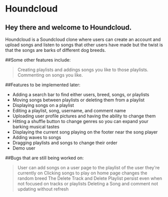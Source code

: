# Houndcloud
## Hey there and welcome to Houndcloud.

Houndcloud is a Soundcloud clone where users can create an account and upload songs and listen to songs that other users have made but the twist is that the songs are barks of different dog breeds.

##Some other features include: 
> Creating playlists and addings songs you like to those playlists.
> Commenting on songs you like.

##Features to be implemented later: 
  - Adding a search bar to find either users, breed, songs, or playlists
  - Moving songs between playlists or deleting them from a playlist
  - Displaying songs on a playlist
  - Editing a playlist, song, username, and comment name
  - Uploading user profile pictures and having the ability to change them
  - Hitting a shuffle button to change genres so you can expand your barking musical tastes
  - Displaying the current song playing on the footer near the song player
  - Adding waves to songs
  - Dragging playlists and songs to change their order
  - Demo user

##Bugs that are still being worked on: 
> User can add songs on a user page to the playlist of the user they're currently on
> Clicking songs to play on home page changes the random breed
> The Delete Track and Delete Playlist persist even when not focused on tracks or playlists
> Deleting a Song and comment not updating without refresh

